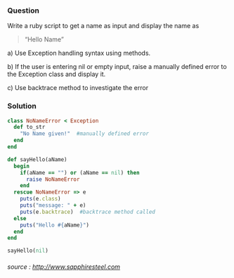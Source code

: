 
### Question
Write a ruby script to get a name as input and display the name as

 > “Hello Name”

a) Use Exception handling syntax using methods.

b) If the user is entering nil or empty input, raise a manually defined error to the Exception class and display it.

c) Use backtrace method to investigate the error

### Solution

```ruby
class NoNameError < Exception
  def to_str    
    "No Name given!"  #manually defined error 
  end
end

def sayHello(aName)
  begin
    if(aName == "") or (aName == nil) then
      raise NoNameError 
    end
  rescue NoNameError => e
    puts(e.class)
    puts("message: " + e)
    puts(e.backtrace)  #backtrace method called
  else
    puts("Hello #{aName}")
  end
end

sayHello(nil)
```
######  source :  http://www.sapphiresteel.com 
